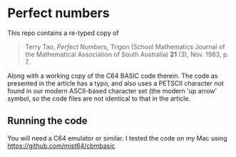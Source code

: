 # Perfect numbers

This repo contains a re-typed copy of 

>Terry Tao, _Perfect Numbers_, Trigon (School Mathematics Journal of the Mathematical Association of South Australia) **21** (3), Nov. 1983, p. 7.

Along with a working copy of the C64 BASIC code therein. The code as presented in the article has a typo, and also uses a PETSCII character not found in our modern ASCII-based character set (the modern 'up arrow' symbol, so the code files are not identical to that in the article.

## Running the code

You will need a C64 emulator or similar. I tested the code on my Mac using https://github.com/mist64/cbmbasic
